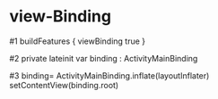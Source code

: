 # view-Binding


#1
 buildFeatures {
        viewBinding true
    }
    
 #2
  private lateinit var binding : ActivityMainBinding
  
  #3
     binding= ActivityMainBinding.inflate(layoutInflater)
        setContentView(binding.root)
